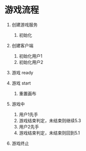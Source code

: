 # 游戏流程

1. 创建游戏服务
    1. 初始化
2. 创建客户端
    1. 初始化用户1
    2. 初始化用户2 
3. 游戏 ready
4. 游戏 start
    1. 重置画布

5. 游戏中
    1. 用户1先手
    2. 游戏结束判定，未结束则继续5.3
    3. 用户2先手
    4. 游戏结束判定，未结束则回到5.1

6. 游戏终止